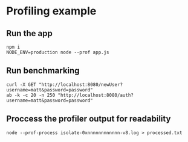 # Profiling example

## Run the app
```
npm i
NODE_ENV=production node --prof app.js

```

## Run benchmarking
```
curl -X GET "http://localhost:8080/newUser?username=matt&password=password"
ab -k -c 20 -n 250 "http://localhost:8080/auth?username=matt&password=password"

```

## Proccess the profiler output for readability
```
node --prof-process isolate-0xnnnnnnnnnnnn-v8.log > processed.txt
```